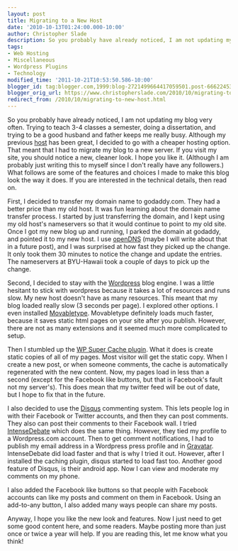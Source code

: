 ```yaml
---
layout: post
title: Migrating to a New Host
date: '2010-10-13T01:24:00.000-10:00'
author: Christopher Slade
description: So you probably have already noticed, I am not updating my blog very often.  Trying to teach 3-4 classes a semester, doing a dissertation, and trying to be a good husband and father keeps me really busy.  Although my previous host(bluehost) has been great, I decided to go with a cheaper hosting option.  That meant that I had to migrate my blog to a new server.  If you visit my site, you should notice a new, cleaner look.  I hope you like it.  (Although I am probably just writing this to myself since I don't really have any followers.)  What follows are some of the features and choices I made to make this blog look the way it does.  If you are interested in the technical details, then read on.
tags:
- Web Hosting
- Miscellaneous
- Wordpress Plugins
- Technology
modified_time: '2011-10-21T10:53:50.586-10:00'
blogger_id: tag:blogger.com,1999:blog-2721499664417059501.post-6662245312328552130
blogger_orig_url: https://www.christopherslade.com/2010/10/migrating-to-new-host.html
redirect_from: /2010/10/migrating-to-new-host.html
---
```


So you probably have already noticed, I am not updating my blog very often.  Trying to teach 3-4 classes a semester, doing a dissertation, and trying to be a good husband and father keeps me really busy.  Although my previous [host](http://bluehost.com/) has been great, I decided to go with a cheaper hosting option.  That meant that I had to migrate my blog to a new server.  If you visit my site, you should notice a new, cleaner look.  I hope you like it.  (Although I am probably just writing this to myself since I don't really have any followers.)  What follows are some of the features and choices I made to make this blog look the way it does.  If you are interested in the technical details, then read on.

First, I decided to transfer my domain name to godaddy.com.  They had a better price than my old host.  It was fun learning about the domain name transfer process.  I started by just transferring the domain, and I kept using my old host's nameservers so that it would continue to point to my old site.  Once I got my new blog up and running, I parked the domain at godaddy, and pointed it to my new host.  I use [openDNS](http://www.opendns.com/) (maybe I will write about that in a future post), and I was surprised at how fast they picked up the change.  It only took them 30 minutes to notice the change and update the entries.  The nameservers at BYU-Hawaii took a couple of days to pick up the change.

Second, I decided to stay with the [Wordpress](http://www.wordpress.org/) blog engine.  I was a little hesitant to stick with wordpress because it takes a lot of resources and runs slow.  My new host doesn't have as many resources.  This meant that my blog loaded really slow (3 seconds per page).  I explored other options.  I even installed [Movabletype](http://www.movabletype.org/).  Movabletype definitely loads much faster, because it saves static html pages on your site after you publish.  However, there are not as many extensions and it seemed much more complicated to setup.

Then I stumbled up the [WP Super Cache plugin](http://ocaoimh.ie/wp-super-cache/?r=supercache).  What it does is create static copies of all of my pages.  Most visitor will get the static copy.  When I create a new post, or when someone comments, the cache is automatically regenerated with the new content.  Now, my pages load in less than a second (except for the Facebook like buttons, but that is Facebook's fault not my server's).  This does mean that my twitter feed will be out of date, but I hope to fix that in the future.

I also decided to use the [Disqus](http://disqus.com/) commenting system.  This lets people log in with their Facebook or Twitter accounts, and then they can post comments.  They also can post their comments to their Facebook wall.  I tried [IntenseDebate](http://intensedebate.com/) which does the same thing.  However, they tied my profile to a Wordpress.com account.  Then to get comment notifications, I had to publish my email address in a Wordpress press profile and in [Gravatar](http://gravatar.com/). IntenseDebate did load faster and that is why I tried it out.  However, after I installed the caching plugin, disqus started to load fast too.  Another good feature of Disqus, is their android app.  Now I can view and moderate my comments on my phone.

I also added the Facebook like buttons so that people with Facebook accounts can like my posts and comment on them in Facebook.  Using an add-to-any button, I also added many ways people can share my posts.

Anyway, I hope you like the new look and features.  Now I just need to get some good content here, and some readers.  Maybe posting more than just once or twice a year will help.  If you are reading this, let me know what you think!